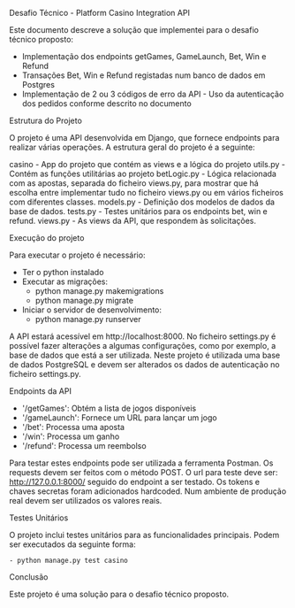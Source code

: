 Desafio Técnico - Platform Casino Integration API

Este documento descreve a solução que implementei para o desafio técnico proposto:

 - Implementação dos endpoints getGames, GameLaunch, Bet, Win e Refund
 - Transações Bet, Win e Refund registadas num banco de dados em Postgres  
 - Implementação de 2 ou 3 códigos de erro da API  - Uso da autenticação dos pedidos conforme descrito no documento

Estrutura do Projeto

O projeto é uma API desenvolvida em Django, que fornece endpoints para realizar várias operações. A estrutura geral do projeto é a seguinte:

casino - App do projeto que contém as views e a lógica do projeto
utils.py - Contém as funções utilitárias ao projeto 
betLogic.py - Lógica relacionada com as apostas, separada do ficheiro views.py, para mostrar que há escolha entre implementar tudo no ficheiro views.py ou em vários ficheiros com diferentes classes. 
models.py - Definição dos modelos de dados da base de dados. 
tests.py - Testes unitários para os endpoints bet, win e refund. 
views.py - As views da API, que respondem às solicitações.

Execução do projeto

Para executar o projeto é necessário:  
 - Ter o python instalado  
 - Executar as migrações:  
    - python manage.py makemigrations  
    - python manage.py migrate
 - Iniciar o servidor de desenvolvimento:  
    - python manage.py runserver

A API estará acessível em http://localhost:8000. 
No ficheiro settings.py é possível fazer alterações a algumas configurações, como por exemplo, a
base de dados que está a ser utilizada. Neste projeto é utilizada uma base de dados PostgreSQL e devem ser alterados os dados de autenticação no ficheiro settings.py.

Endpoints da API

 - '/getGames': Obtém a lista de jogos disponíveis  
 - '/gameLaunch': Fornece um URL para lançar um jogo  
 - '/bet': Processa uma aposta  
 - '/win': Processa um ganho  
 - '/refund': Processa um reembolso

Para testar estes endpoints pode ser utilizada a ferramenta Postman. Os requests devem ser feitos com o método POST.
O url para teste deve ser: http://127.0.0.1:8000/ seguido do endpoint a ser testado.
Os tokens e chaves secretas foram adicionados hardcoded. Num ambiente de produção real devem ser utilizados os valores reais.

Testes Unitários

O projeto inclui testes unitários para as funcionalidades principais.
Podem ser executados da seguinte forma:
    
    - python manage.py test casino

Conclusão

Este projeto é uma solução para o desafio técnico proposto.
